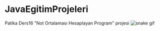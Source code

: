 # JavaEgitimProjeleri
Patika Ders16 "Not Ortalaması Hesaplayan Program" projesi
![snake gif](https://github.com/maydinca/maydinca/blob/output/github-contribution-grid-snake.gif)

